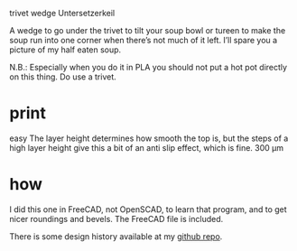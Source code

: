 trivet wedge Untersetzerkeil

A wedge to go under the trivet to tilt your soup bowl or tureen to make the soup run into one corner when there’s not much of it left. I’ll spare you a picture of my half eaten soup.

N.B.: Especially when you do it in PLA you should not put a hot pot directly on this thing. Do use a trivet.

# print

easy
The layer height determines how smooth the top is, but the steps of a high layer height give this a bit of an anti slip effect, which is fine.
300 µm


# how

I did this one in FreeCAD, not OpenSCAD, to learn that program, and to get nicer roundings and bevels. The FreeCAD file is included.

There is some design history available at my [github repo](https://github.com/ospalh/3d-printing/tree/develop/Untersetzerkeil).
